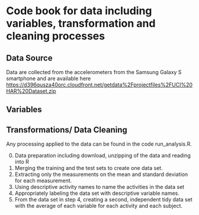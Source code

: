 # Code book for data including variables, transformation and cleaning processes

## Data Source
Data are collected from the accelerometers from the Samsung Galaxy S smartphone and are available here https://d396qusza40orc.cloudfront.net/getdata%2Fprojectfiles%2FUCI%20HAR%20Dataset.zip

## Variables

## Transformations/ Data Cleaning
Any processing applied to the data can be found in the code run_analysis.R.

0. Data preparation including download, unzipping of the data and reading into R
1. Merging the training and the test sets to create one data set.
2. Extracting only the measurements on the mean and standard deviation for each measurement.
3. Using descriptive activity names to name the activities in the data set
4. Appropriately labeling the data set with descriptive variable names.
5. From the data set in step 4, creating a second, independent tidy data set with the average of each variable for each activity and each subject.
